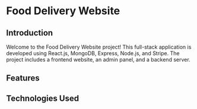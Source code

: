 # Food Delivery Website
## Introduction
 Welcome to the Food Delivery Website project! This full-stack application is developed using React.js, MongoDB, Express, Node.js, and Stripe. The project includes a frontend website, an admin panel, and a backend server.
## Features
## Technologies Used

